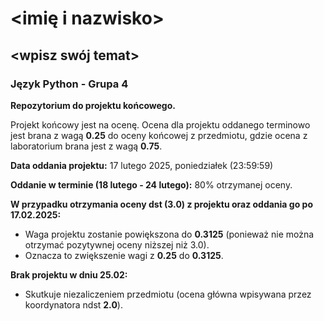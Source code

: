 # <imię i nazwisko>
## <wpisz swój temat>

### Język Python - Grupa 4

**Repozytorium do projektu końcowego.**

Projekt końcowy jest na ocenę. Ocena dla projektu oddanego terminowo jest brana z wagą **0.25** do oceny końcowej z przedmiotu, gdzie ocena z laboratorium brana jest z wagą **0.75**.

**Data oddania projektu:** 17 lutego 2025, poniedziałek (23:59:59)

**Oddanie w terminie (18 lutego - 24 lutego):** 80% otrzymanej oceny.

**W przypadku otrzymania oceny dst (3.0) z projektu oraz oddania go po 17.02.2025:**
- Waga projektu zostanie powiększona do **0.3125** (ponieważ nie można otrzymać pozytywnej oceny niższej niż 3.0).
- Oznacza to zwiększenie wagi z **0.25** do **0.3125**.

**Brak projektu w dniu 25.02:** 
- Skutkuje niezaliczeniem przedmiotu (ocena główna wpisywana przez koordynatora ndst **2.0**).
